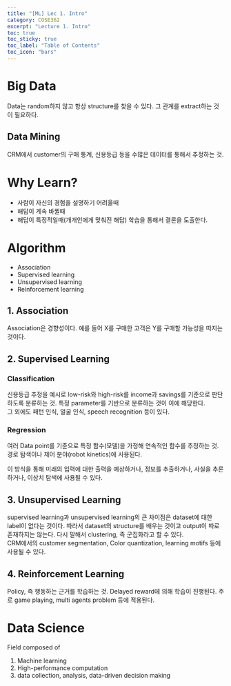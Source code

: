 ```yaml
---
title: "[ML] Lec 1. Intro"
category: COSE362
excerpt: "Lecture 1. Intro"
toc: true
toc_sticky: true
toc_label: "Table of Contents"
toc_icon: "bars"
---
```


# Big Data
Data는 random하지 않고 항상 structure를 찾을 수 있다. 그 관계를 extract하는 것이 필요하다.  
## Data Mining
CRM에서 customer의 구매 통계, 신용등급 등을 수많은 데이터를 통해서 추정하는 것.  

# Why Learn?
- 사람이 자신의 경험을 설명하기 어려울때
- 해답이 계속 바뀔때
- 해답이 특정적일때(개개인에게 맞춰진 해답)
학습을 통해서 결론을 도출한다.  

# Algorithm
- Association
- Supervised learning
- Unsupervised learning
- Reinforcement learning

## 1. Association
Association은 경향성이다. 예를 들어 X를 구매한 고객은 Y를 구매할 가능성을 따지는 것이다.  

## 2. Supervised Learning
### Classification
신용등급 추정을 예시로 low-risk와 high-risk를 income과 savings를 기준으로 판단하도록 분류하는 것. 특정 parameter를 기반으로 분류하는 것이 이에 해당한다.  
그 외에도 패턴 인식, 얼굴 인식, speech recognition 등이 있다.
### Regression
여러 Data point를 기준으로 특정 함수(모델)을 가정해 연속적인 함수를 추정하는 것.  
경로 탐색이나 제어 분야(robot kinetics)에 사용된다.

이 방식을 통해 미래의 입력에 대한 출력을 예상하거나, 정보를 추출하거나, 사실을 추론하거나, 이상치 탐색에 사용될 수 있다.  

## 3. Unsupervised Learning
supervised learning과 unsupervised learning의 큰 차이점은 dataset에 대한 label이 없다는 것이다. 따라서 dataset의 structure를 배우는 것이고 output이 따로 존재하지는 않는다. 다시 말해서 clustering, 즉 군집화라고 할 수 있다.  
CRM에서의 customer segmentation, Color quantization, learning motifs 등에 사용될 수 있다.  

## 4. Reinforcement Learning
Policy, 즉 행동하는 근거를 학습하는 것. Delayed reward에 의해 학습이 진행된다. 주로 game playing, multi agents problem 등에 적용된다.  

# Data Science
Field composed of  
1. Machine learning
2. High-performance computation
3. data collection, analysis, data-driven decision making
